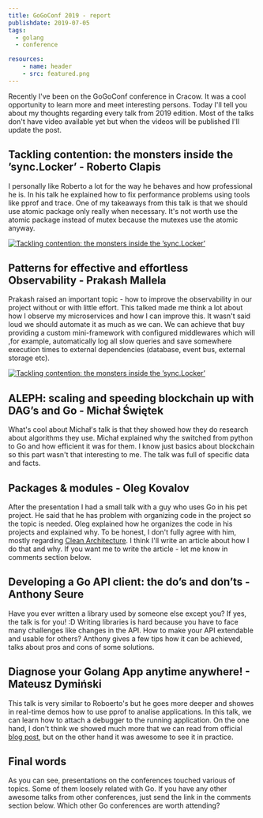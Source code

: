 ```yaml
---
title: GoGoConf 2019 - report
publishdate: 2019-07-05
tags:
  - golang
  - conference

resources:
    - name: header
    - src: featured.png
---
```

Recently I've been on the GoGoConf conference in Cracow. It was a cool opportunity to learn more and meet interesting persons. Today I'll tell you about my thoughts regarding every talk from 2019 edition. Most of the talks don't have video available yet but when the videos will be published I'll update the post.

## Tackling contention: the monsters inside the ’sync.Locker’ - Roberto Clapis

I personally like Roberto a lot for the way he behaves and how professional he is. In his talk he explained how to fix performance problems using tools like pprof and trace. One of my takeaways from this talk is that we should use atomic package only really when necessary. It's not worth use the atomic package instead of mutex because the mutexes use the atomic anyway.

[![Tackling contention: the monsters inside the ’sync.Locker’](https://img.youtube.com/vi/ok4NEfqAXb0/0.jpg)](https://www.youtube.com/watch?v=ok4NEfqAXb0)

## Patterns for effective and effortless Observability - Prakash Mallela

Prakash raised an important topic - how to improve the observability in our project without or with little effort. This talked made me think a lot about how I observe my microservices and how I can improve this. It wasn't said loud we should automate it as much as we can. We can achieve that buy providing a custom mini-framework with configured middlewares which will ,for example, automatically log all slow queries and save somewhere execution times to external dependencies (database, event bus, external storage etc).

[![Tackling contention: the monsters inside the ’sync.Locker’](https://img.youtube.com/vi/fwrqVwuQE10/0.jpg)](https://www.youtube.com/watch?v=fwrqVwuQE10)

## ALEPH: scaling and speeding blockchain up with DAG’s and Go - Michał Świętek

What's cool about Michał's talk is that they showed how they do research about algorithms they use. Michał explained why the switched from python to Go and how efficient it was for them. I know just basics about blockchain so this part wasn't that interesting to me. The talk was full of specific data and facts.

## Packages & modules - Oleg Kovalov

After the presentation I had a small talk with a guy who uses Go in his pet project. He said that he has problem with organizing code in the project so the topic is needed. Oleg explained how he organizes the code in his projects and explained why. To be honest, I don't fully agree with him, mostly regarding [Clean Architecture](https://www.amazon.com/Clean-Architecture-Craftsmans-Software-Structure/dp/0134494164). I think I'll write an article about how I do that and why. If you want me to write the article - let me know in comments section below.

## Developing a Go API client: the do’s and don’ts - Anthony Seure

Have you ever written a library used by someone else except you? If yes, the talk is for you! :D Writing libraries is hard because you have to face many challenges like changes in the API. How to make your API extendable and usable for others? Anthony gives a few tips how it can be achieved, talks about pros and cons of some solutions.

## Diagnose your Golang App anytime anywhere! - Mateusz Dymiński

This talk is very similar to Roboerto's but he goes more deeper and showes in real-time demos how to use pprof to analise applications. In this talk, we can learn how to attach a debugger to the running application. On the one hand, I don't think we showed much more that we can read from official [blog post](https://blog.golang.org/profiling-go-programs), but on the other hand it was awesome to see it in practice.

## Final words

As you can see, presentations on the conferences touched various of topics. Some of them loosely related with Go. If you have any other awesome talks from other conferences, just send the link in the comments section below. Which other Go conferences are worth attending?
